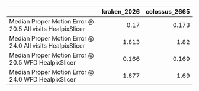 |                                                            |   kraken_2026 |   colossus_2665 |
|:-----------------------------------------------------------|--------------:|----------------:|
| Median Proper Motion Error @ 20.5 All visits HealpixSlicer |         0.17  |           0.173 |
| Median Proper Motion Error @ 24.0 All visits HealpixSlicer |         1.813 |           1.82  |
| Median Proper Motion Error @ 20.5 WFD HealpixSlicer        |         0.166 |           0.169 |
| Median Proper Motion Error @ 24.0 WFD HealpixSlicer        |         1.677 |           1.69  |
